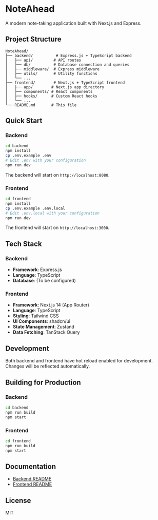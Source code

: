 # NoteAhead

A modern note-taking application built with Next.js and Express.

## Project Structure

```
NoteAhead/
├── backend/          # Express.js + TypeScript backend
│   ├── api/         # API routes
│   ├── db/          # Database connection and queries
│   ├── middleware/  # Express middleware
│   ├── utils/       # Utility functions
│   └── ...
├── frontend/        # Next.js + TypeScript frontend
│   ├── app/        # Next.js app directory
│   ├── components/ # React components
│   ├── hooks/      # Custom React hooks
│   └── ...
└── README.md       # This file
```

## Quick Start

### Backend

```bash
cd backend
npm install
cp .env.example .env
# Edit .env with your configuration
npm run dev
```

The backend will start on `http://localhost:8080`.

### Frontend

```bash
cd frontend
npm install
cp .env.example .env.local
# Edit .env.local with your configuration
npm run dev
```

The frontend will start on `http://localhost:3000`.

## Tech Stack

### Backend
- **Framework**: Express.js
- **Language**: TypeScript
- **Database**: (To be configured)

### Frontend
- **Framework**: Next.js 14 (App Router)
- **Language**: TypeScript
- **Styling**: Tailwind CSS
- **UI Components**: shadcn/ui
- **State Management**: Zustand
- **Data Fetching**: TanStack Query

## Development

Both backend and frontend have hot reload enabled for development. Changes will be reflected automatically.

## Building for Production

### Backend
```bash
cd backend
npm run build
npm start
```

### Frontend
```bash
cd frontend
npm run build
npm start
```

## Documentation

- [Backend README](./backend/README.md)
- [Frontend README](./frontend/README.md)

## License

MIT

